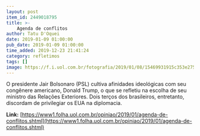 ```yaml
---
layout: post
item_id: 2449018795
title: >-
    Agenda de conflitos
author: Tatu D'Oquei
date: 2019-01-09 01:00:00
pub_date: 2019-01-09 01:00:00
time_added: 2019-12-23 21:41:24
category: refletimos
tags: []
image: https://f.i.uol.com.br/fotografia/2019/01/08/15469931915c353e275743f_1546993191_3x2_rt.jpg
---
```


O presidente Jair Bolsonaro (PSL) cultiva afinidades ideológicas com seu congênere americano, Donald Trump, o que se refletiu na escolha de seu ministro das Relações Exteriores. Dois terços dos brasileiros, entretanto, discordam de privilegiar os EUA na diplomacia.

**Link:** [https://www1.folha.uol.com.br/opiniao/2019/01/agenda-de-conflitos.shtml](https://www1.folha.uol.com.br/opiniao/2019/01/agenda-de-conflitos.shtml)

